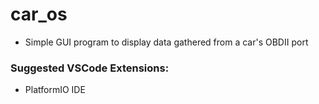 # car_os
- Simple GUI program to display data gathered from a car's OBDII port


### Suggested VSCode Extensions:
- PlatformIO IDE

